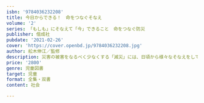 ```yaml
---
isbn: '9784036232208'
title: 今日からできる！　命をつなぐそなえ
volume: '2'
series: 「もしも」にそなえて「今」できること　命をつなぐ防災
publisher: 偕成社
pubdate: '2021-02-26'
cover: 'https://cover.openbd.jp/9784036232208.jpg'
author: 舩木伸江／監修
description: 災害の被害をなるべく少なくする「減災」には、日頃から様々なそなえをしておくことが切であることを解説します。
price: '2800'
genre: 児童図書
target: 児童
format: 全集・双書
content: 社会

---
```

